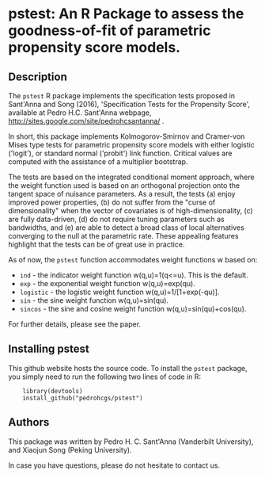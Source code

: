 # pstest: An R Package to assess the goodness-of-fit of parametric propensity score models.

## Description 
The `pstest` R package implements the specification tests proposed in Sant'Anna and Song (2016), 'Specification Tests for the Propensity Score', available at Pedro H.C. Sant'Anna webpage, http://sites.google.com/site/pedrohcsantanna/ .

In short, this package implements Kolmogorov-Smirnov and Cramer-von Mises type tests for parametric propensity score models with either logistic ('logit'), or standard normal ('probit') link function. Critical values are computed with the assistance of a multiplier bootstrap.

The tests are based on the integrated conditional moment approach, where the weight function used is based on an orthogonal projection onto the tangent space of nuisance parameters. As a result, the tests (a) enjoy improved power properties, (b) do not suffer from the "curse of dimensionality" when the vector of covariates is of high-dimensionality, (c) are fully data-driven, (d) do not require tuning parameters such as bandwidths, and (e) are able to detect a broad class of local alternatives converging to the null at the parametric rate. These appealing features highlight that the tests can be of great use in practice.

As of now, the `pstest` function accommodates weight functions w based on:
* `ind` - the indicator weight function w(q,u)=1(q<=u). This is the default.
* `exp` - the exponential weight function w(q,u)=exp(qu).
* `logistic` - the logistic weight function w(q,u)=1/[1+exp(-qu)].
* `sin` - the sine weight function w(q,u)=sin(qu).
* `sincos` - the sine and cosine weight function w(q,u)=sin(qu)+cos(qu).

For further details, please see the paper.

## Installing pstest
This github website hosts the source code. To install the `pstest` package, you simply need to run the following two lines of code in R:

        library(devtools)
        install_github("pedrohcgs/pstest")

## Authors 

This package was written by Pedro H. C. Sant'Anna (Vanderbilt University), and Xiaojun Song (Peking University).

In case you have questions, please do not hesitate to contact us.
